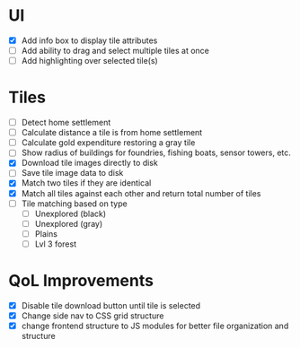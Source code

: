 # UI
- [x] Add info box to display tile attributes
- [ ] Add ability to drag and select multiple tiles at once
- [ ] Add highlighting over selected tile(s)

# Tiles
- [ ] Detect home settlement
- [ ] Calculate distance a tile is from home settlement
- [ ] Calculate gold expenditure restoring a gray tile
- [ ] Show radius of buildings for foundries, fishing boats, sensor towers, etc.
- [x] Download tile images directly to disk
- [ ] Save tile image data to disk
- [x] Match two tiles if they are identical
- [x] Match all tiles against each other and return total number of tiles
- [ ] Tile matching based on type
  - [ ] Unexplored (black)
  - [ ] Unexplored (gray)
  - [ ] Plains
  - [ ] Lvl 3 forest

# QoL Improvements
- [x] Disable tile download button until tile is selected
- [x] Change side nav to CSS grid structure
- [x] change frontend structure to JS modules for better file organization and structure
